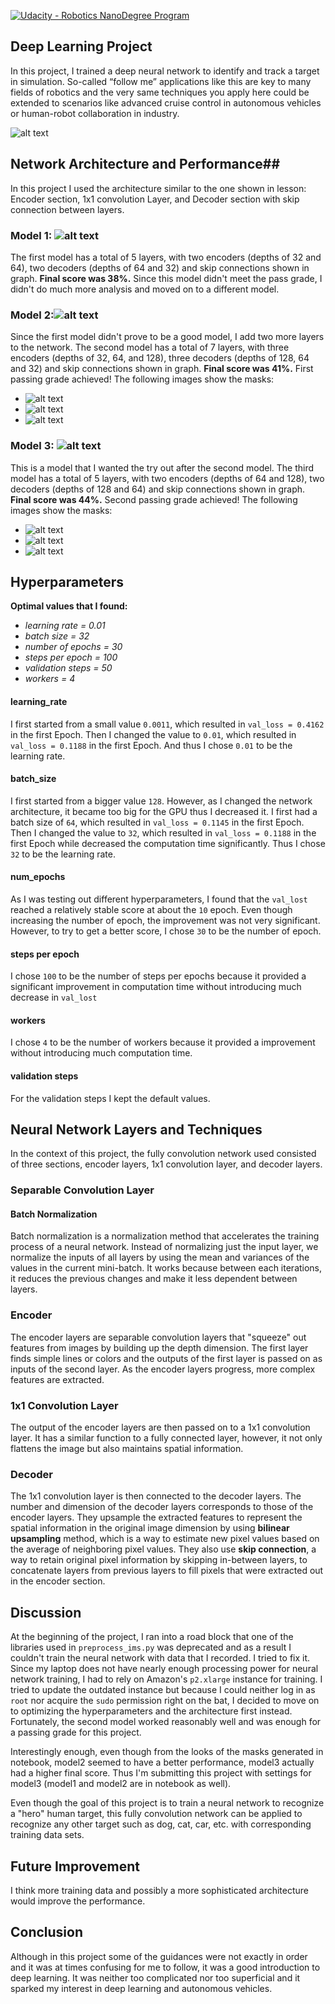 [![Udacity - Robotics NanoDegree Program](https://s3-us-west-1.amazonaws.com/udacity-robotics/Extra+Images/RoboND_flag.png)](https://www.udacity.com/robotics)

## Deep Learning Project ##

In this project, I trained a deep neural network to identify and track a target in simulation. So-called “follow me” applications like this are key to many fields of robotics and the very same techniques you apply here could be extended to scenarios like advanced cruise control in autonomous vehicles or human-robot collaboration in industry.

[image_0]: ./docs/misc/sim_screenshot.png

[model1]: ./docs/misc/model1.png
[model2]: ./docs/misc/model2.png
[model3]: ./docs/misc/model3.png

[2_Fol]: ./docs/misc/model2_FollowingHero.png
[2_Dis]: ./docs/misc/model2_HeroInDistance.png
[2_No]: ./docs/misc/model2_NoHero.png

[3_Fol]: ./docs/misc/model3_FollowingHero.png
[3_Dis]: ./docs/misc/model3_HeroInDistance.png
[3_No]: ./docs/misc/model3_NoHero.png

![alt text][image_0]

## Network Architecture and Performance##
In this project I used the architecture similar to the one shown in lesson: Encoder section, 1x1 convolution Layer, and Decoder section with skip connection between layers.

### **Model 1:** ![alt text][model1]
  The first model has a total of 5 layers, with two encoders (depths of 32 and 64), two decoders (depths of 64 and 32) and skip connections shown in graph. **Final score was 38%.** Since this model didn't meet the pass grade, I didn't do much more analysis and moved on to a different model.

### **Model 2:**![alt text][model2]
  Since the first model didn't prove to be a good model, I add two more layers to the network. The second model has a total of 7 layers, with three encoders (depths of 32, 64, and 128), three decoders (depths of 128, 64 and 32) and skip connections shown in graph. **Final score was 41%.** First passing grade achieved! The following images show the masks:
  * ![alt text][2_Fol]
  * ![alt text][2_Dis]
  * ![alt text][2_No]

### **Model 3:** ![alt text][model3]
  This is a model that I wanted the try out after the second model. The third model has a total of 5 layers, with two encoders (depths of 64 and 128), two decoders (depths of 128 and 64) and skip connections shown in graph. **Final score was 44%.** Second passing grade achieved! The following images show the masks:
  * ![alt text][3_Fol]
  * ![alt text][3_Dis]
  * ![alt text][3_No]

## Hyperparameters ##
**Optimal values that I found:**
* *learning rate = 0.01*
* *batch size = 32*
* *number of epochs = 30*
* *steps per epoch = 100*
* *validation steps = 50*
* *workers = 4*

#### learning_rate ####
I first started from a small value `0.0011`, which resulted in `val_loss = 0.4162` in the first Epoch. Then I changed the value to `0.01`, which resulted in `val_loss = 0.1188` in the first Epoch. And thus I chose `0.01` to be the learning rate.
#### batch_size ####
I first started from a bigger value `128`. However, as I changed the network architecture, it became too big for the GPU thus I decreased it. I first had a batch size of `64`, which resulted in `val_loss = 0.1145` in the first Epoch. Then I changed the value to `32`, which resulted in `val_loss = 0.1188` in the first Epoch while decreased the computation time significantly. Thus I chose `32` to be the learning rate.
#### num_epochs ####
As I was testing out different hyperparameters, I found that the `val_lost` reached a relatively stable score at about the `10` epoch. Even though increasing the number of epoch, the improvement was not very significant. However, to try to get a better score, I chose `30` to be the number of epoch.
#### steps per epoch ####
I chose `100` to be the number of steps per epochs because it provided a significant improvement in computation time without introducing much decrease in `val_lost`
#### workers ####
I chose `4` to be the number of workers because it provided a improvement without introducing much computation time.
#### validation steps ####
For the validation steps I kept the default values.

## Neural Network Layers and Techniques ##
In the context of this project, the fully convolution network used consisted of three sections, encoder layers, 1x1 convolution layer, and decoder layers.

### Separable Convolution Layer

#### Batch Normalization
Batch normalization is a normalization method that accelerates the training process of a neural network. Instead of normalizing just the input layer, we normalize the inputs of all layers by using the mean and variances of the values in the current mini-batch. It works because between each iterations, it reduces the previous changes and make it less dependent between layers.

### Encoder
The encoder layers are separable convolution layers that "squeeze" out features from images by building up the depth dimension. The first layer finds simple lines or colors and the outputs of the first layer is passed on as inputs of the second layer. As the encoder layers progress, more complex features are extracted.

### 1x1 Convolution Layer
The output of the encoder layers are then passed on to a 1x1 convolution layer. It has a similar function to a fully connected layer, however, it not only flattens the image but also maintains spatial information.

### Decoder
The 1x1 convolution layer is then connected to the decoder layers. The number and dimension of the decoder layers corresponds to those of the encoder layers. They upsample the extracted features to represent the spatial information in the original image dimension by using **bilinear upsampling** method, which is a way to estimate new pixel values based on the average of neighboring pixel values. They also use **skip connection**, a way to retain original pixel information by skipping in-between layers, to concatenate layers from previous layers to fill pixels that were extracted out in the encoder section.


## Discussion ##
At the beginning of the project, I ran into a road block that one of the libraries used in `preprocess_ims.py` was deprecated and as a result I couldn't train the neural network with data that I recorded. I tried to fix it. Since my laptop does not have nearly enough processing power for neural network training, I had to rely on Amazon's `p2.xlarge` instance for training. I tried to update the outdated instance but because I could neither log in as `root` nor acquire the `sudo` permission right on the bat, I decided to move on to optimizing the hyperparameters and the architecture first instead. Fortunately, the second model worked reasonably well and was enough for a passing grade for this project.

Interestingly enough, even though from the looks of the masks generated in notebook, model2 seemed to have a better performance, model3 actually had a higher final score. Thus I'm submitting this project with settings for model3 (model1 and model2 are in notebook as well).

Even though the goal of this project is to train a neural network to recognize a "hero" human target, this fully convolution network can be applied to recognize any other target such as dog, cat, car, etc. with corresponding training data sets.

## Future Improvement ##
I think more training data and possibly a more sophisticated architecture would improve the performance.

## Conclusion ##
Although in this project some of the guidances were not exactly in order and it was at times confusing for me to follow, it was a good introduction to deep learning. It was neither too complicated nor too superficial and it sparked my interest in deep learning and autonomous vehicles.
